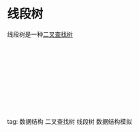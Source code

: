 # 线段树
线段树是一种[二叉查找树](learn/AVLtree)  










<br><br><br><br><br><br><br><br><br><br>
tag: 数据结构 二叉查找树 线段树 数据结构模拟  
